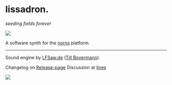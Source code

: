 # lissadron.

*seeding fields forever*

![](media/lissajous2.jpg)

A software synth for the [norns](https://monome.org/docs/norns/) platform. 



-----

Sound engine by [LFSaw.de](http://lfsaw.de) ([Till Bovermann](http://tai-studio.org)). 

Changelog on [Release-page](https://github.com/tai-studio/lissadron/releases)
Discussion at [lines](https://llllllll.co/t/lissadron/)

![](media/lissajous1.jpg)
